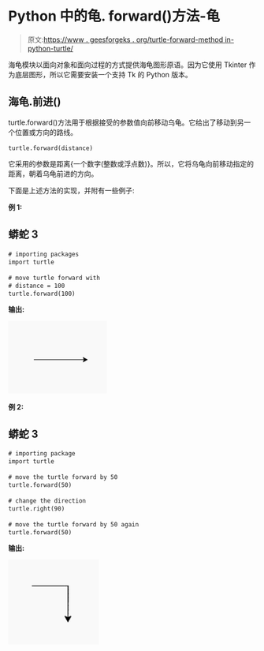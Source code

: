 # Python 中的龟. forward()方法-龟

> 原文:[https://www . geesforgeks . org/turtle-forward-method in-python-turtle/](https://www.geeksforgeeks.org/turtle-forward-method-in-python-turtle/)

海龟模块以面向对象和面向过程的方式提供海龟图形原语。因为它使用 Tkinter 作为底层图形，所以它需要安装一个支持 Tk 的 Python 版本。

## 海龟.前进()

turtle.forward()方法用于根据接受的参数值向前移动乌龟。它给出了移动到另一个位置或方向的路线。

```
turtle.forward(distance)

```

它采用的参数是距离{一个数字(整数或浮点数)}。所以，它将乌龟向前移动指定的距离，朝着乌龟前进的方向。

下面是上述方法的实现，并附有一些例子:

**例 1:**

## 蟒蛇 3

```
# importing packages
import turtle

# move turtle forward with 
# distance = 100
turtle.forward(100)
```

**输出:**

![](img/beb4a8a7eb2f4000e75e46d0ca048881.png)

**例 2:**

## 蟒蛇 3

```
# importing package
import turtle

# move the turtle forward by 50
turtle.forward(50)

# change the direction
turtle.right(90)

# move the turtle forward by 50 again
turtle.forward(50)
```

**输出:**

![](img/659c823567a4d0cedce1f78fa0e5ad46.png)